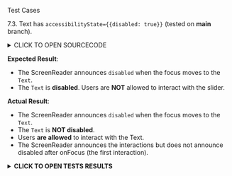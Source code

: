 Test Cases

7.3. Text has `accessibilityState={{disabled: true}}` (tested on **main** branch).

<details><summary>CLICK TO OPEN SOURCECODE</summary>
<p>

```javascript
<Text
  style={styles.text}
  onPress={() => console.warn('onPress')}
  accessibilityState={{disabled: false}}>
  This is a Text
</Text>
```

</p>
</details>

**Expected Result**:
- The ScreenReader announces `disabled` when the focus moves to the `Text`.
- The `Text` is **disabled**. Users are **NOT** allowed to interact with the slider.

**Actual Result**:
- The ScreenReader announces `disabled` when the focus moves to the `Text`.
- The `Text` is **NOT disabled**. 
- Users **are allowed** to interact with the Text.
- The ScreenReader announces the interactions but does not announce disabled after onFocus (the first interaction).

**<details><summary>CLICK TO OPEN TESTS RESULTS</summary>**
<p>

<video src="" width="1000" />

</p>
</details>
